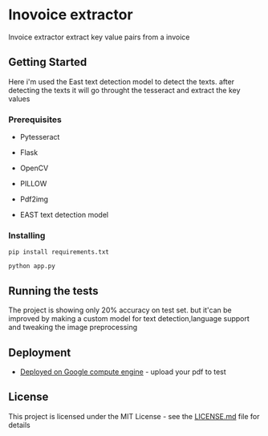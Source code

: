 # Inovoice extractor

Invoice extractor extract key value pairs from a invoice

## Getting Started

Here i'm used the East text detection model to detect the texts. after detecting the texts it will go throught the tesseract and extract the key values

### Prerequisites

* Pytesseract

* Flask

* OpenCV

* PILLOW

* Pdf2img

* EAST text detection model




### Installing

```
pip install requirements.txt
```

```
python app.py
```

## Running the tests

The project is showing only 20% accuracy on test set. but it'can be improved by making a custom model for text detection,language support and tweaking the image preprocessing

## Deployment


* [Deployed on Google compute engine](http://35.226.34.234:5001/) - upload your pdf to test

## License

This project is licensed under the MIT License - see the [LICENSE.md](LICENSE.md) file for details


